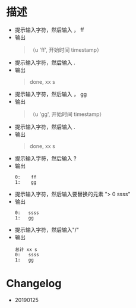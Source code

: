
# 描述

- 提示输入字符，然后输入 ， ff
- 输出 
  >（u 'ff', 开始时间 timestamp）
- 提示输入字符，然后输入 .
- 输出 
  > done, xx s
- 提示输入字符，然后输入 ， gg
- 输出 
  >（u 'gg', 开始时间 timestamp）
- 提示输入字符，然后输入 .
- 输出 
  > done, xx s
- 提示输入字符，然后输入 ?
- 输出 
  ```
  0:    ff
  1:    gg
  ```
- 提示输入字符，然后输入要替换的元素 "> 0  ssss"
- 输出
  ```
  0:   ssss
  1:   gg
  ```
- 提示输入字符，然后输入"/"
- 输出 
  ```
  总计 xx s
  0:   ssss
  1:   gg
  ```












# Changelog

- 20190125
